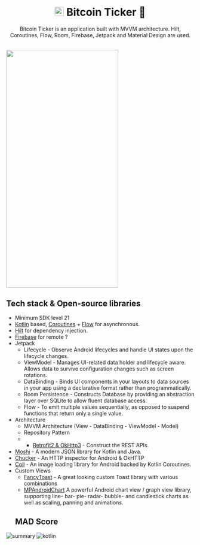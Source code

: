 <h1 align="center"><img src="https://user-images.githubusercontent.com/42215231/165860835-ddacab89-4757-4e18-b8a9-815cc366533f.png" width="24" height="24"/>  Bitcoin Ticker 📱 </h1>

<p align="center"> 
  Bitcoin Ticker is an application built with MVVM architecture. Hilt, Coroutines, Flow, Room, Firebase,
  Jetpack and Material Design are used.
</p>
</br>
<img src="https://user-images.githubusercontent.com/42215231/165891758-c41e2a26-bc81-4b9b-b941-92bead6b7e2d.gif" width="300" height="634.5"/>


## Tech stack & Open-source libraries
- Minimum SDK level 21
- [Kotlin](https://kotlinlang.org/) based, [Coroutines](https://github.com/Kotlin/kotlinx.coroutines) + [Flow](https://kotlin.github.io/kotlinx.coroutines/kotlinx-coroutines-core/kotlinx.coroutines.flow/) for asynchronous.
- [Hilt](https://dagger.dev/hilt/) for dependency injection.
- [Firebase](https://firebase.google.com) for remote ?
- Jetpack
  - Lifecycle - Observe Android lifecycles and handle UI states upon the lifecycle changes.
  - ViewModel - Manages UI-related data holder and lifecycle aware. Allows data to survive configuration changes such as screen rotations.
  - DataBinding - Binds UI components in your layouts to data sources in your app using a declarative format rather than programmatically.
  - Room Persistence - Constructs Database by providing an abstraction layer over SQLite to allow fluent database access.
  - Flow - To emit multiple values sequentially, as opposed to suspend functions that return only a single value.
- Architecture
  - MVVM Architecture (View - DataBinding - ViewModel - Model)
  - Repository Pattern
  - - [Retrofit2 & OkHttp3](https://github.com/square/retrofit) - Construct the REST APIs.
- [Moshi](https://github.com/square/moshi/) - A modern JSON library for Kotlin and Java.
- [Chucker](https://github.com/ChuckerTeam/chucker) - An HTTP inspector for Android & OkHTTP
- [Coil](https://github.com/coil-kt/coil) - An image loading library for Android backed by Kotlin Coroutines.
- Custom Views
  - [FancyToast](https://github.com/Shashank02051997/FancyToast-Android) - A great looking custom Toast library with various combinations
  - [MPAndroidChart](https://github.com/PhilJay/MPAndroidChart)  A powerful Android chart view / graph view library, supporting line- bar- pie- radar- bubble- and candlestick charts as well as scaling, panning and animations.
  ## MAD Score
![summary](https://user-images.githubusercontent.com/42215231/154857259-f3fd5e80-9866-4b5f-8da2-c54b475a6746.png)
![kotlin](https://user-images.githubusercontent.com/42215231/154851068-d659edf3-394e-4cdd-8651-4f08ed6fcd7a.png)
